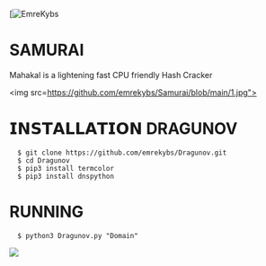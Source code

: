 [![EmreKybs](https://img.shields.io/badge/MadeBy-EmreKybs-blue)
# SAMURAI
Mahakal is a lightening fast CPU friendly Hash Cracker

<img src=https://github.com/emrekybs/Samurai/blob/main/1.jpg">

# 𝗜𝗡𝗦𝗧𝗔𝗟𝗟𝗔𝗧𝗜𝗢𝗡 DRAGUNOV

      $ git clone https://github.com/emrekybs/Dragunov.git
      $ cd Dragunov
      $ pip3 install termcolor
      $ pip3 install dnspython

# RUNNING
      $ python3 Dragunov.py "Domain"
<img src="https://github.com/emrekybs/Samurai/blob/main/2.png">

